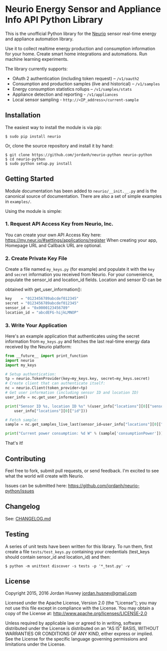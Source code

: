 # Neurio Energy Sensor and Appliance Info API Python Library

This is the unofficial Python library for the [Neurio](http://neur.io)
sensor real-time energy and appliance automation library.

Use it to collect realtime energy production and consumption information for
your home. Create smart home integrations and automations.
Run machine learning experiments.

The library currently supports:

 - OAuth 2 authentication (including token request) – `/v1/oauth2`
 - Consumption and production samples (live and historical) – `/v1/samples`
 - Energy consumption statistics rollups – `/v1/samples/stats`
 - Appliance detection and reporting - `/v1/appliances`
 - Local sensor sampling - `http://<IP_address>/current-sample`


## Installation

The easiest way to install the module is via pip:

    $ sudo pip install neurio

Or, clone the source repository and install it by hand:

    $ git clone https://github.com/jordanh/neurio-python neurio-python
    $ cd neurio-python
    $ sudo python setup.py install


## Getting Started

Module documentation has been added to `neurio/__init.__.py` and is the
canonical source of documentation. There are also a set of simple examples
in `examples/`.

Using the module is simple:

### 1. Request API Access Key from Neurio, Inc.

You can create your own API Access Key here:
https://my.neur.io/#settings/applications/register
When creating your app, Homepage URL and Callback URL are optional.

### 2. Create Private Key File

Create a file named `my_keys.py` (for example) and populate it with the
`key` and `secret` information you received from Neurio. For your convenience,
populate the sensor_id and location_id fields. Location and sensor ID can be


obtained with get_user_information():

```python
key    = "0123456789abcdef012345"
secret = "0123456789abcdef012345"
sensor_id = "0x0000123456789"
location_id = "abcdEFG-hijkLMNOP"
```

### 3. Write Your Application

Here's an example application that authenticates using the secret
information from `my_keys.py` and fetches the last real-time energy
data received by the Neurio platform:

```python
from __future__ import print_function
import neurio
import my_keys

# Setup authentication:
tp = neurio.TokenProvider(key=my_keys.key, secret=my_keys.secret)
# Create client that can authenticate itself:
nc = neurio.Client(token_provider=tp)
# Get user information (including sensor ID and location ID)
user_info = nc.get_user_information()

print("Sensor ID %s, location ID %s" %(user_info["locations"][0]["sensors"][0]["sensorId"],
    user_info["locations"][0]["id"]))

# Fetch sample:
sample = nc.get_samples_live_last(sensor_id=user_info["locations"][0]["sensors"][0]["sensorId"])

print("Current power consumption: %d W" % (sample['consumptionPower']))
```

That's it!

## Contributing

Feel free to fork, submit pull requests, or send feedback. I'm excited
to see what the world will create with Neurio.

Issues can be submitted here: https://github.com/jordanh/neurio-python/issues

## Changelog

See: [CHANGELOG.md](./CHANGELOG.md)

## Testing

A series of unit tests have been written for this library. To run them,
first create a file `tests/test_keys.py` containing your credentials
(test_keys should contain sensor_id and location_id) and then:

    $ python -m unittest discover -s tests -p '*_test.py' -v

## License

Copyright 2015, 2016 Jordan Husney <jordan.husney@gmail.com>

Licensed under the Apache License, Version 2.0 (the "License");
you may not use this file except in compliance with the License.
You may obtain a copy of the License at: http://www.apache.org/licenses/LICENSE-2.0

Unless required by applicable law or agreed to in writing, software
distributed under the License is distributed on an "AS IS" BASIS,
WITHOUT WARRANTIES OR CONDITIONS OF ANY KIND, either express or implied.
See the License for the specific language governing permissions and
limitations under the License.
